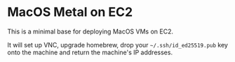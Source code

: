 # MacOS Metal on EC2

This is a minimal base for deploying MacOS VMs on EC2.

It will set up VNC, upgrade homebrew, drop your `~/.ssh/id_ed25519.pub` key onto the machine and return the machine's IP addresses.
